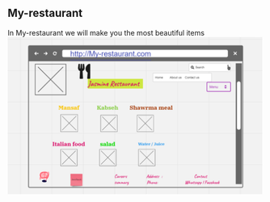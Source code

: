 
## My-restaurant

In My-restaurant we will make you the most beautiful items
![my wireframe](../wireframe.png)

